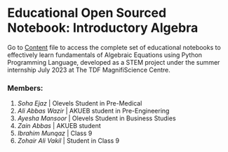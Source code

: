 # Educational Open Sourced Notebook: Introductory Algebra

Go to <a href="https://github.com/fazalabbas90397/Introductory-Algebra/blob/main/Introductory%20Algebra.ipynb">Content</a> file to access the complete set of educational notebooks to effectively learn fundamentals of Algebraic Equations using Python Programming Language, developed as a STEM project under the summer internship July 2023 at The TDF MagnifiScience Centre.

### Members:
1. *Soha Ejaz* | Olevels Student in Pre-Medical
2. *Ali Abbas Wazir* | AKUEB student in Pre-Engineering
3. *Ayesha Mansoor* | Olevels Student in Business Studies
4. *Zain Abbas* | AKUEB student
5. *Ibrahim Munqaz* | Class 9
6.  *Zohair Ali Vakil* | Student in Class 9
